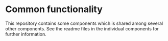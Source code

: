 # Common functionality

This repository contains some components which is shared among several
other components. See the readme files in the individual components
for further information.
